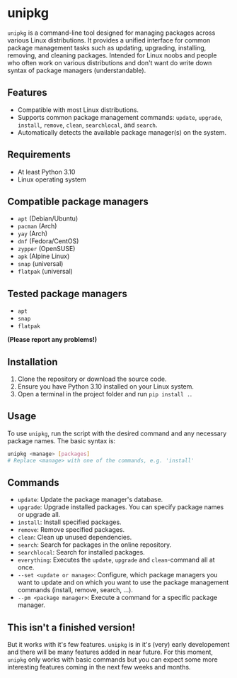 # unipkg

`unipkg` is a command-line tool designed for managing packages across various Linux distributions. It provides a unified interface for common package management tasks such as updating, upgrading, installing, removing, and cleaning packages.
Intended for Linux noobs and people who often work on various distributions and don't want do write down syntax of package managers (understandable).

## Features

- Compatible with most Linux distributions.
- Supports common package management commands: `update`, `upgrade`, `install`, `remove`, `clean`, `searchlocal`, and `search`.
- Automatically detects the available package manager(s) on the system.

## Requirements

- At least Python 3.10
- Linux operating system

## Compatible package managers

- `apt` (Debian/Ubuntu)
- `pacman` (Arch)
- `yay` (Arch)
- `dnf` (Fedora/CentOS)
- `zypper` (OpenSUSE)
- `apk` (Alpine Linux)
- `snap` (universal)
- `flatpak` (universal)

## Tested package managers

- `apt`
- `snap`
- `flatpak`

**(Please report any problems!)**

## Installation

1. Clone the repository or download the source code.
2. Ensure you have Python 3.10 installed on your Linux system.
3. Open a terminal in the project folder and run `pip install .`.

## Usage

To use `unipkg`, run the script with the desired command and any necessary package names. The basic syntax is:

```bash
unipkg <manage> [packages]
# Replace <manage> with one of the commands, e.g. 'install'
```
## Commands

- `update`: Update the package manager's database.
- `upgrade`: Upgrade installed packages. You can specify package names or upgrade all.
- `install`: Install specified packages.
- `remove`: Remove specified packages.
- `clean`: Clean up unused dependencies.
- `search`: Search for packages in the online repository.
- `searchlocal`: Search for installed packages.
- `everything`: Executes the `update`, `upgrade` and `clean`-command all at once.
- `--set <update or manage>`: Configure, which package managers you want to update and on which you want to use the package management commands (install, remove, search, ...).
- `--pm <package manager>`: Execute a command for a specific package manager.

## This isn't a finished version!

But it works with it's few features. `unipkg` is in it's (very) early developement and there will be many features added in near future. For this moment, `unipkg` only works with basic commands but you can expect some more interesting features coming in the next few weeks and months. 
